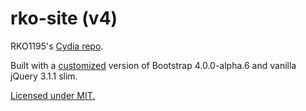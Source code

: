 # rko-site (v4)

RKO1195's [Cydia repo](https://rko1195repo.com/cydia/).

Built with a [customized](_variables.scss) version of Bootstrap 4.0.0-alpha.6 and vanilla jQuery 3.1.1 slim.

[Licensed under MIT.](LICENSE.md)
